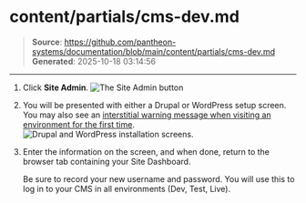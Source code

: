 # content/partials/cms-dev.md

> **Source**: https://github.com/pantheon-systems/documentation/blob/main/content/partials/cms-dev.md
> **Generated**: 2025-10-18 03:14:56

---

1. Click **Site Admin**.
   ![The Site Admin button](../../images/create-site-site-admin.png)

1. You will be presented with either a Drupal or WordPress setup screen. You may also see an [interstitial warning message when visiting an environment for the first time](/guides/account-mgmt/plans/site-plans#interstitial-warning-pages).
   ![Drupal and WordPress installation screens.](../../images/create-site-cms-both.png)

1. Enter the information on the screen, and when done, return to the browser tab containing your Site Dashboard.

   <Alert title="Note" type="info">

   Be sure to record your new username and password.  You will use this to log in to your CMS in all environments (Dev, Test, Live).

   </Alert>
